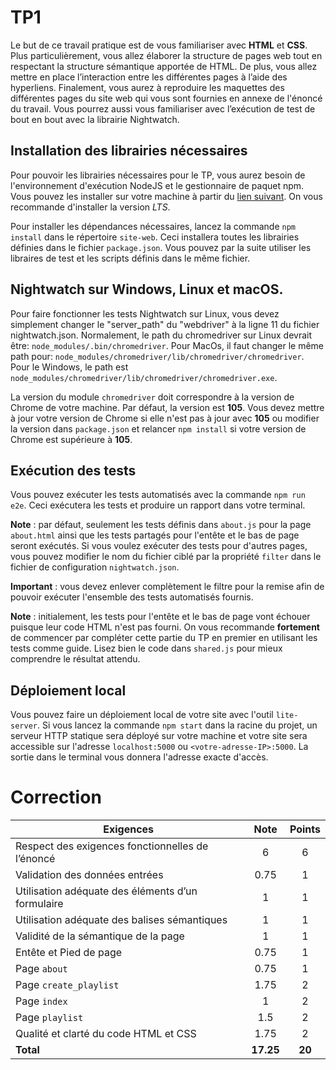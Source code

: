 # TP1

Le but de ce travail pratique est de vous familiariser avec **HTML** et **CSS**. Plus particulièrement, vous allez élaborer la structure de pages web tout en respectant la structure sémantique apportée de HTML. De plus, vous allez mettre en place l’interaction entre les différentes pages à l’aide des hyperliens. Finalement, vous aurez à reproduire les maquettes des différentes pages du site web qui vous sont fournies en annexe de l'énoncé du travail. Vous pourrez aussi vous familiariser avec l’exécution de test de bout en bout avec la librairie Nightwatch.

## Installation des librairies nécessaires

Pour pouvoir les librairies nécessaires pour le TP, vous aurez besoin de l'environnement d'exécution NodeJS et le gestionnaire de paquet npm. Vous pouvez les installer sur votre machine à partir du [lien suivant](https://nodejs.org/en/download/). On vous recommande d'installer la version *LTS*.

Pour installer les dépendances nécessaires, lancez la commande `npm install` dans le répertoire `site-web`. Ceci installera toutes les librairies définies dans le fichier `package.json`. Vous pouvez par la suite utiliser les libraires de test et les scripts définis dans le même fichier.
## Nightwatch sur Windows, Linux et macOS.

Pour faire fonctionner les tests Nightwatch sur Linux, vous devez simplement changer le "server_path" du "webdriver" à la ligne 11 du fichier nightwatch.json. Normalement, le path du chromedriver sur Linux devrait être: `node_modules/.bin/chromedriver`. Pour MacOs, il faut changer le même path pour: `node_modules/chromedriver/lib/chromedriver/chromedriver`. Pour le Windows, le path est `node_modules/chromedriver/lib/chromedriver/chromedriver.exe`.

La version du module `chromedriver` doit correspondre à la version de Chrome de votre machine. Par défaut, la version est **105**. Vous devez mettre à jour votre version de Chrome si elle n'est pas à jour avec **105** ou modifier la version dans `package.json` et relancer `npm install` si votre version de Chrome est supérieure à **105**.

## Exécution des tests

Vous pouvez exécuter les tests automatisés avec la commande `npm run e2e`. Ceci exécutera les tests et produire un rapport dans votre terminal.

**Note** : par défaut, seulement les tests définis dans `about.js` pour la page `about.html` ainsi que les tests partagés pour l'entête et le bas de page seront exécutés. Si vous voulez exécuter des tests pour d'autres pages, vous pouvez modifier le nom du fichier ciblé par la propriété `filter` dans le fichier de configuration `nightwatch.json`. 

**Important** : vous devez enlever complètement le filtre pour la remise afin de pouvoir exécuter l'ensemble des tests automatisés fournis.

**Note** : initialement, les tests pour l'entête et le bas de page vont échouer puisque leur code HTML n'est pas fourni. On vous recommande **fortement** de commencer par compléter cette partie du TP en premier en utilisant les tests comme guide. Lisez bien le code dans `shared.js` pour mieux comprendre le résultat attendu.

## Déploiement local

Vous pouvez faire un déploiement local de votre site avec l'outil `lite-server`. Si vous lancez la commande `npm start` dans la racine du projet, un serveur HTTP statique sera déployé sur votre machine et votre site sera accessible sur l'adresse `localhost:5000` ou `<votre-adresse-IP>:5000`. La sortie dans le terminal vous donnera l'adresse exacte d'accès.

# Correction

| **Exigences**                                     | **Note** | **Points** |
| ------------------------------------------------- | :------: | :--------: |
| Respect des exigences fonctionnelles de l’énoncé  |    6     |     6      |
| Validation des données entrées                    |    0.75     |     1      |
| Utilisation adéquate des éléments d’un formulaire |    1     |     1      |
| Utilisation adéquate des balises sémantiques      |    1     |     1      |
| Validité de la sémantique de la page              |    1     |     1      |
| Entête et Pied de page                            |    0.75     |     1      |
| Page `about`                                      |    0.75     |     1      |
| Page `create_playlist`                            |    1.75     |     2      |
| Page `index`                                      |    1     |     2      |
| Page `playlist`                                   |    1.5     |     2      |
| Qualité et clarté du code HTML et CSS             |    1.75     |     2      |
| **Total**                                         | **17.25**    |   **20**   |
